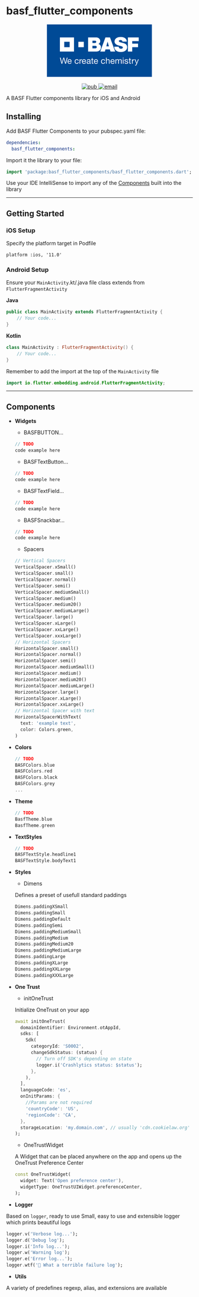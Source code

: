 # basf_flutter_components

<p align="center">
  <img src="https://raw.githubusercontent.com/BASF-Mobile-Solutions/basf_flutter_components/master/assets/basf_logo.png" />
</p>	

<p align="center">
  <a href="https://pub.dev/packages/basf_flutter_components">
     <img alt="pub" src="https://img.shields.io/pub/v/basf_flutter_components.svg?label=basf_flutter_components">
  </a>
  <a href="mailto:Mobile-Solutions@basf.com">
     <img alt="email" src="https://img.shields.io/badge/Email-BASF%20Mobile%20Solutions-blue.svg">
  </a>
</p>

A BASF Flutter components library for iOS and Android

## Installing

Add BASF Flutter Components to your pubspec.yaml file:

```yaml
dependencies:
  basf_flutter_components:
```

Import it the library to your file:

```dart
import 'package:basf_flutter_components/basf_flutter_components.dart';
```

Use your IDE IntelliSense to import any of the [Components](#components) built into the library

---

## Getting Started

### iOS Setup

Specify the platform target in Podfile
```pod
platform :ios, '11.0'
```

### Android Setup

Ensure your `MainActivity`.kt/.java file class extends from `FlutterFragmentActivity`

**Java**
```java
public class MainActivity extends FlutterFragmentActivity {
	// Your code...
}
```

**Kotlin**
```kotlin
class MainActivity : FlutterFragmentActivity() {
	// Your code...
}
```

Remember to add the import at the top of the `MainActivity` file
```kotlin
import io.flutter.embedding.android.FlutterFragmentActivity;
```

---

## Components

- **Widgets**
  - BASFBUTTON...
  ```dart
  // TODO
  code example here
  ```

  - BASFTextButton...
  ```dart
  // TODO
  code example here
  ```

  - BASFTextField...
  ```dart
  // TODO
  code example here
  ```

  - BASFSnackbar...
  ```dart
  // TODO
  code example here
  ```

  - Spacers
  ```dart
  // Vertical Spacers
  VerticalSpacer.xSmall()
  VerticalSpacer.small()
  VerticalSpacer.normal()
  VerticalSpacer.semi()
  VerticalSpacer.mediumSmall()
  VerticalSpacer.medium()
  VerticalSpacer.medium20()
  VerticalSpacer.mediumLarge()
  VerticalSpacer.large()
  VerticalSpacer.xLarge()
  VerticalSpacer.xxLarge()
  VerticalSpacer.xxxLarge()
  // Horizontal Spacers
  HorizontalSpacer.small()
  HorizontalSpacer.normal()
  HorizontalSpacer.semi()
  HorizontalSpacer.mediumSmall()
  HorizontalSpacer.medium()
  HorizontalSpacer.medium20()
  HorizontalSpacer.mediumLarge()
  HorizontalSpacer.large()
  HorizontalSpacer.xLarge()
  HorizontalSpacer.xxLarge()
  // Horizontal Spacer with text
  HorizontalSpacerWithText(
    text: 'example text',
    color: Colors.green,
  )
  ```

- **Colors**
  ```dart
  // TODO
  BASFColors.blue
  BASFColors.red
  BASFColors.black
  BASFColors.grey
  ...
  ```

- **Theme**
  ```dart
  // TODO
  BasfTheme.blue
  BasfTheme.green
  ```

- **TextStyles**
  ```dart
  // TODO
  BASFTextStyle.headline1
  BASFTextStyle.bodyText1
  ```
- **Styles**
  - Dimens

  Defines a preset of usefull standard paddings
  ```dart
  Dimens.paddingXSmall
  Dimens.paddingSmall
  Dimens.paddingDefault
  Dimens.paddingSemi
  Dimens.paddingMediumSmall
  Dimens.paddingMedium
  Dimens.paddingMedium20
  Dimens.paddingMediumLarge
  Dimens.paddingLarge
  Dimens.paddingXLarge
  Dimens.paddingXXLarge
  Dimens.paddingXXXLarge
  ```

- **One Trust**
  - initOneTrust

  Initialize OneTrust on your app
  ```dart
  await initOneTrust(
    domainIdentifier: Environment.otAppId,
    sdks: [
      Sdk(
        categoryId: 'S0002',
        changeSdkStatus: (status) {
          // Turn off SDK's depending on state
          logger.i('Crashlytics status: $status');
        },
      ),
    ],
    languageCode: 'es',
    onInitParams: {
      //Params are not required
      'countryCode': 'US',
      'regionCode': 'CA',
    },
    storageLocation: 'my.domain.com', // usually 'cdn.cookielaw.org'
  );
  ```

  - OneTrustWidget

  A Widget that can be placed anywhere on the app and opens up the OneTrust Preference Center
  ```dart
  const OneTrustWidget(
    widget: Text('Open preference center'),
    widgetType: OneTrustUIWidget.preferenceCenter,
  );
  ```

- **Logger**

Based on `logger`, ready to use Small, easy to use and extensible logger which prints beautiful logs
  ```dart
  logger.v('Verbose log...');
  logger.d('Debug log');
  logger.i('Info log...');
  logger.w('Warning log');
  logger.e('Error log...');
  logger.wtf('👾 What a terrible failure log');
  ```
  
- **Utils**

A variety of predefines regexp, alias, and extensions are available

